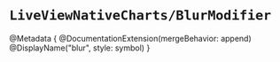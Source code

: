 # ``LiveViewNativeCharts/BlurModifier``

@Metadata {
    @DocumentationExtension(mergeBehavior: append)
    @DisplayName("blur", style: symbol)
}
